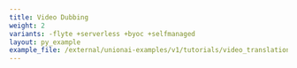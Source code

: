 ```yaml
---
title: Video Dubbing
weight: 2
variants: -flyte +serverless +byoc +selfmanaged
layout: py_example
example_file: /external/unionai-examples/v1/tutorials/video_translation/video_translation.py
---
```

